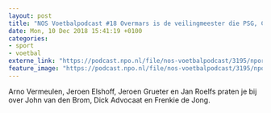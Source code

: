 ```yaml
---
layout: post
title: "NOS Voetbalpodcast #18 Overmars is de veilingmeester die PSG, City en Barca tegen elkaar uitspeelt"
date: Mon, 10 Dec 2018 15:41:19 +0100
categories: 
- sport 
- voetbal 
externe_link: "https://podcast.npo.nl/file/nos-voetbalpodcast/3195/nporadio1_nos-voetbalpodcast_20181210_overmars-is-de-veilingmeester-die-psg-city-en-barca-tegen-elkaar-uitspeelt.mp3"
feature_image: "https://podcast.npo.nl/file/nos-voetbalpodcast/3195/nporadio1_nos-voetbalpodcast_20181210_overmars-is-de-veilingmeester-die-psg-city-en-barca-tegen-elkaar-uitspeelt.mp3"
---
```


Arno Vermeulen, Jeroen Elshoff, Jeroen Grueter en Jan Roelfs praten je bij over John van den Brom, Dick Advocaat en Frenkie de Jong.
